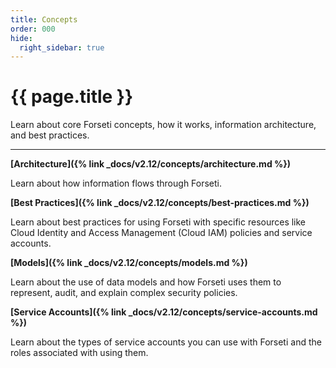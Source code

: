 ```yaml
---
title: Concepts
order: 000
hide:
  right_sidebar: true
---
```


# {{ page.title }}

Learn about core Forseti concepts, how it works, information architecture, and best practices.

---

**[Architecture]({% link _docs/v2.12/concepts/architecture.md %})**

Learn about how information flows through Forseti.

**[Best Practices]({% link _docs/v2.12/concepts/best-practices.md %})**

Learn about best practices for using Forseti with specific resources like Cloud Identity and
Access Management (Cloud IAM) policies and service accounts.

**[Models]({% link _docs/v2.12/concepts/models.md %})**

Learn about the use of data models and how Forseti uses them to represent, audit, and explain
complex security policies.

**[Service Accounts]({% link _docs/v2.12/concepts/service-accounts.md %})**

Learn about the types of service accounts you can use with Forseti and the roles associated with
using them.
